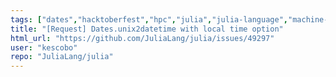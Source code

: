 ```yaml
---
tags: ["dates","hacktoberfest","hpc","julia","julia-language","machine-learning","numerical","programming-language","science","scientific"]
title: "[Request] Dates.unix2datetime with local time option"
html_url: "https://github.com/JuliaLang/julia/issues/49297"
user: "kescobo"
repo: "JuliaLang/julia"
---
```


